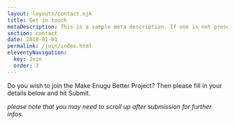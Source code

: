 ```yaml
---
layout: layouts/contact.njk
title: Get in touch
metaDescription: This is a sample meta description. If one is not present in your page/post's front matter, the default metadata.desciption will be used instead.
section: contact
date: 2018-01-01
permalink: /join/index.html
eleventyNavigation:
  key: Join
  order: 3
---
```

Do you wish to join the Make Enugu Better Project?
Then please fill in your details below and hit Submit.

*please note that you may need to scroll up after submission for further infos.*
